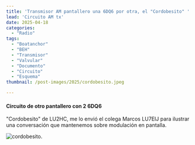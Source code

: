 ```yaml
---
title: 'Transmisor AM pantallero una 6DQ6 por otra, el "Cordobesito" '
lead: 'Circuito AM tx'
date: 2025-04-18
categories:
  - "Radio"
tags:
  - "Boatanchor"
  - "BEH"
  - "Transmisor"
  - "Valvular"
  - "Documento"
  - "Circuito"
  - "Esquema"
thumbnail: /post-images/2025/cordobesito.jpeg

---
```


#### Circuito de otro pantallero con 2 6DQ6

"Cordobesito" de LU2HC, me lo envió el colega Marcos LU7EIJ para ilustrar una
conversación que mantenemos sobre modulación en pantalla.

![cordobesito.](/post-images/2025/cordobesito.jpeg "tx circuito")


